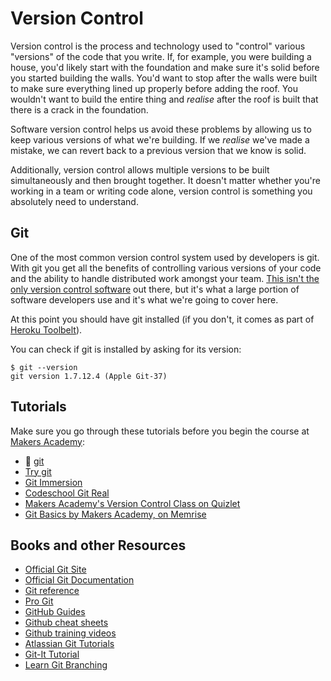 # Version Control

Version control is the process and technology used to "control" various "versions" of the code that you write. If, for example, you were building a house, you'd likely start with the foundation and make sure it's solid before you started building the walls. You'd want to stop after the walls were built to make sure everything lined up properly before adding the roof. You wouldn't want to build the entire thing and *realise* after the roof is built that there is a crack in the foundation.

Software version control helps us avoid these problems by allowing us to keep various versions of what we're building. If we *realise* we've made a mistake, we can revert back to a previous version that we know is solid.

Additionally, version control allows multiple versions to be built simultaneously and then brought together. It doesn't matter whether you're working in a team or writing code alone, version control is something you absolutely need to understand.

## Git

One of the most common version control system used by developers is git. With git you get all the benefits of controlling various versions of your code and the ability to handle distributed work amongst your team. [This isn't the only version control software](http://www.infoq.com/articles/dvcs-guide) out there, but it's what a large portion of software developers use and it's what we're going to cover here.

At this point you should have git installed (if you don't, it comes as part of [Heroku Toolbelt](https://toolbelt.heroku.com/)).

You can check if git is installed by asking for its version:

````
$ git --version
git version 1.7.12.4 (Apple Git-37)
````

## Tutorials

Make sure you go through these tutorials before you begin the course at [Makers Academy](http://makersacademy.com):

- :pill:&nbsp;[git](/pills/git.md)
- [Try git](https://try.github.io/levels/1/challenges/1)
- [Git Immersion](http://gitimmersion.com)
- [Codeschool Git Real](https://www.codeschool.com/courses/git-real)
- [Makers Academy's Version Control Class on Quizlet](http://quizlet.com/join/QfjVs5RJT)
- [Git Basics by Makers Academy, on Memrise](http://www.memrise.com/course/367995/git-basics-by-makers-academy/)

## Books and other Resources

- [Official Git Site](http://git-scm.com)
- [Official Git Documentation](http://git-scm.com/doc)
- [Git reference](http://gitref.org)
- [Pro Git](http://git-scm.com/book)
- [GitHub Guides](https://guides.github.com)
- [Github cheat sheets](https://training.github.com/kit/)
- [Github training videos](https://www.youtube.com/user/GitHubGuides)
- [Atlassian Git Tutorials](https://www.atlassian.com/git/resources)
- [Git-It Tutorial](https://github.com/jlord/git-it)
- [Learn Git Branching](http://pcottle.github.io/learnGitBranching/)
